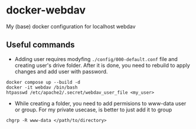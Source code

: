 # docker-webdav
My (base) docker configuration for localhost webdav  

## Useful commands
* Adding user requires modyfing `./config/000-default.conf` file and creating user's drive folder. After it is done, you need to rebuild to apply changes and add user with password.
```
docker compose up --build -d
docker -it webdav /bin/bash
htpasswd /etc/apache2/.secret/webdav_user_file <my_user>
```
* While creating a folder, you need to add permisions to www-data user or group. For my private usecase, is better to just add it to group
```
chgrp -R www-data </path/to/directory>
```
